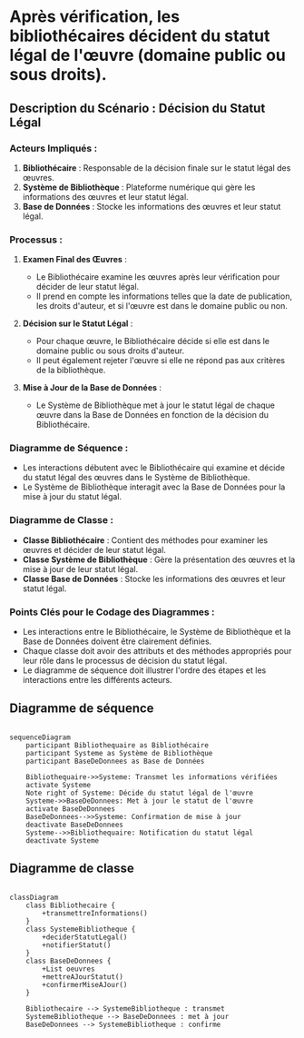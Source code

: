 # Après vérification, les bibliothécaires décident du statut légal de l'œuvre (domaine public ou sous droits).

## Description du Scénario : Décision du Statut Légal

### Acteurs Impliqués :
1. **Bibliothécaire** : Responsable de la décision finale sur le statut légal des œuvres.
2. **Système de Bibliothèque** : Plateforme numérique qui gère les informations des œuvres et leur statut légal.
3. **Base de Données** : Stocke les informations des œuvres et leur statut légal.

### Processus :
1. **Examen Final des Œuvres** :
   - Le Bibliothécaire examine les œuvres après leur vérification pour décider de leur statut légal.
   - Il prend en compte les informations telles que la date de publication, les droits d'auteur, et si l'œuvre est dans le domaine public ou non.

2. **Décision sur le Statut Légal** :
   - Pour chaque œuvre, le Bibliothécaire décide si elle est dans le domaine public ou sous droits d'auteur.
   - Il peut également rejeter l'œuvre si elle ne répond pas aux critères de la bibliothèque.

3. **Mise à Jour de la Base de Données** :
   - Le Système de Bibliothèque met à jour le statut légal de chaque œuvre dans la Base de Données en fonction de la décision du Bibliothécaire.

### Diagramme de Séquence :
- Les interactions débutent avec le Bibliothécaire qui examine et décide du statut légal des œuvres dans le Système de Bibliothèque.
- Le Système de Bibliothèque interagit avec la Base de Données pour la mise à jour du statut légal.

### Diagramme de Classe :
- **Classe Bibliothécaire** : Contient des méthodes pour examiner les œuvres et décider de leur statut légal.
- **Classe Système de Bibliothèque** : Gère la présentation des œuvres et la mise à jour de leur statut légal.
- **Classe Base de Données** : Stocke les informations des œuvres et leur statut légal.

### Points Clés pour le Codage des Diagrammes :
- Les interactions entre le Bibliothécaire, le Système de Bibliothèque et la Base de Données doivent être clairement définies.
- Chaque classe doit avoir des attributs et des méthodes appropriés pour leur rôle dans le processus de décision du statut légal.
- Le diagramme de séquence doit illustrer l'ordre des étapes et les interactions entre les différents acteurs.

## Diagramme de séquence

```mermaid

sequenceDiagram
    participant Bibliothequaire as Bibliothécaire
    participant Systeme as Système de Bibliothèque
    participant BaseDeDonnees as Base de Données

    Bibliothequaire->>Systeme: Transmet les informations vérifiées
    activate Systeme
    Note right of Systeme: Décide du statut légal de l'œuvre
    Systeme->>BaseDeDonnees: Met à jour le statut de l'œuvre
    activate BaseDeDonnees
    BaseDeDonnees-->>Systeme: Confirmation de mise à jour
    deactivate BaseDeDonnees
    Systeme-->>Bibliothequaire: Notification du statut légal
    deactivate Systeme
```

## Diagramme de classe

```mermaid

classDiagram
    class Bibliothecaire {
        +transmettreInformations()
    }
    class SystemeBibliotheque {
        +deciderStatutLegal()
        +notifierStatut()
    }
    class BaseDeDonnees {
        +List oeuvres
        +mettreAJourStatut()
        +confirmerMiseAJour()
    }

    Bibliothecaire --> SystemeBibliotheque : transmet
    SystemeBibliotheque --> BaseDeDonnees : met à jour
    BaseDeDonnees --> SystemeBibliotheque : confirme

```
